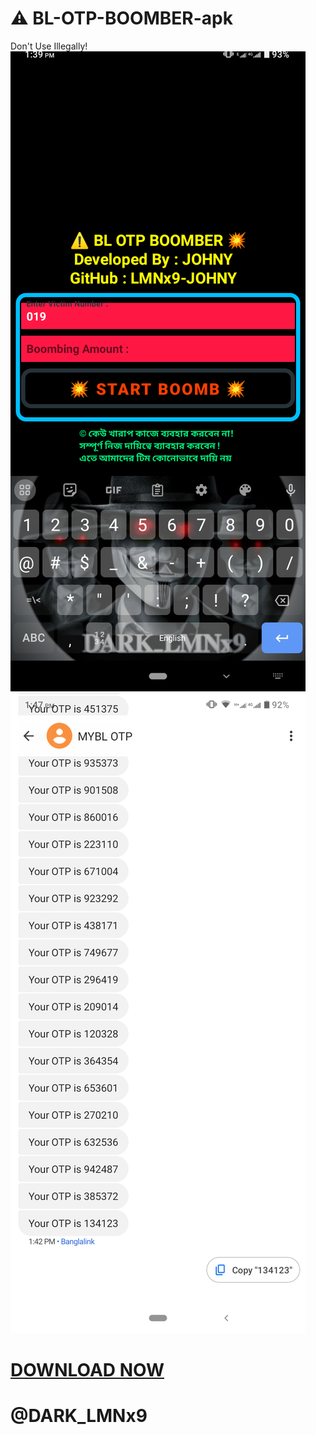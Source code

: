 # ⚠️ BL-OTP-BOOMBER-apk
Don't Use Illegally!
![logo](https://github.com/LMNx9-JOHNY/BL-OTP-BOOMBER-apk/blob/main/Screenshot_20231114-134003.png)
![logo](https://github.com/LMNx9-JOHNY/BL-OTP-BOOMBER-apk/blob/main/Screenshot_20231114-134714.png)
# <a href="https://github.com/LMNx9-JOHNY/BL-OTP-BOOMBER-apk/raw/main/BL%20OTP%20BOOMBER_1.0.apk">DOWNLOAD NOW</a>
# @DARK_LMNx9

